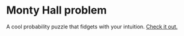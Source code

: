 # Monty Hall problem
A cool probability puzzle that fidgets with your intuition. [Check it out.](https://medium.com/statistics-journal/the-monty-hall-problem-606482a5530)
